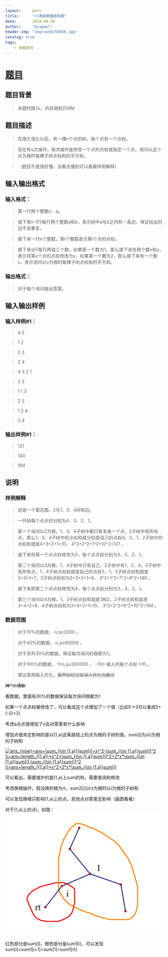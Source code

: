 ```yaml
---
layout:     post
title:      "小清新数据结构题"
date:       2018-08-20
author:     "Dispwnl"
header-img: "img/used/56956.jpg"
catalog: true
tags:
    - 树链剖分
---
```

# [题目](https://www.luogu.org/problemnew/show/P3676)
## 题目背景

>本题时限2s，内存限制256M

## 题目描述
>在很久很久以前，有一棵n个点的树，每个点有一个点权。

>现在有q次操作，每次操作是修改一个点的点权或指定一个点，询问以这个点为根时每棵子树点权和的平方和。

>（题目不是很好懂，没看太懂的可以看看样例解释）

## 输入输出格式
### 输入格式：
>第一行两个整数n、q。

>接下来n-1行每行两个整数a和b，表示树中a与b之间有一条边，保证给出的边不会重复。

>接下来一行n个整数，第i个整数表示第i个点的点权。

>接下来q行每行两或三个数，如果第一个数为1，那么接下来有两个数x和y，表示将第x个点的点权修改为y，如果第一个数为2，那么接下来有一个数x，表示询问以x为根时每棵子树点权和的平方和。

### 输出格式：

>对于每个询问输出答案。

## 输入输出样例
### 输入样例#1：
>4 5

>1 2

>2 3

>2 4

>4 3 2 1

>2 2

>1 1 3

>2 3

>1 2 4

>2 4

### 输出样例#1：
>121

>140

>194

## 说明
### 样例解释
>这是一个菊花图，2与1、3、4间有边。

>一开始每个点点权分别为4、3、2、1。

>第一个询问以2为根，1、3、4子树中都只有本身一个点，2子树中有所有点，那么1、3、4子树中的点权和就分别是自己的点权4、2、1，2子树中的点权和就是4+3+2+1=10， 4^2+2^2+1^2+10^2=121 。

>接下来将第一个点点权修改为3，每个点点权分别为3、3、2、1。

>第二个询问以3为根，1、4子树中只有自己，2子树中有1、2、4，3子树中有所有点，1、4子树点权和就是自己的点权3、1，2子树点权和就是3+3+1=7，3子树点权和为3+3+2+1=9， 3^2+1^2+7^2+9^2=140 。

>接下来把第二个点点权修改为4，每个点点权分别为3、4、2、1。

>第三个询问以4为根，1、3子树点权和就是3和2，2子树点权和就是3+4+2=9，4子树点权和为3+4+2+1=10， 3^2+2^2+9^2+10^2=194 。
### 数据范围

>对于10%的数据， n,q≤2000 。

>对于40%的数据， n,q≤60000 。

>对于另外30%的数据，保证每次询问的根都为1。

>对于100%的数据， 1≤n,q≤200000 ， −10≤ 输入的每个点权 ≤10 。

>建议使用输入优化，~~虽然标程没加读入优化也能过~~

~~神™小清新~~

看数据，里面有30%的数据保证每次询问根都为1

如果一个点点权被修改了，可以看成这个点增加了一个值（比如5->3可以看成5+(-2)=3）

考虑a点点值增加了x会对答案有什么影响

增加点值肯定影响的是以(1,a)这条路径上的点为根的子树的值，sum[i]为以i为根的子树和

<a href="http://www.codecogs.com/eqnedit.php?latex=ans_{now}=ans&plus;\sum_{i\in&space;(1,a)}(sum[i]&plus;x)^2-\sum_{i\in&space;(1,a)}sum[i]^2&space;\\=ans&plus;length_{(1,a)}*x^2&plus;\sum_{i\in&space;(1,a)}sum[i]^2&plus;2*x*\sum_{i\in&space;(1,a)}sum[i]-\sum_{i\in&space;(1,a)}sum[i]^2&space;\\=ans&plus;length_{(1,a)}*x^2&plus;2*x*\sum_{i\in&space;(1,a)}sum[i]" target="_blank"><img src="http://latex.codecogs.com/gif.latex?ans_{now}=ans&plus;\sum_{i\in&space;(1,a)}(sum[i]&plus;x)^2-\sum_{i\in&space;(1,a)}sum[i]^2&space;\\=ans&plus;length_{(1,a)}*x^2&plus;\sum_{i\in&space;(1,a)}sum[i]^2&plus;2*x*\sum_{i\in&space;(1,a)}sum[i]-\sum_{i\in&space;(1,a)}sum[i]^2&space;\\=ans&plus;length_{(1,a)}*x^2&plus;2*x*\sum_{i\in&space;(1,a)}sum[i]" title="ans_{now}=ans+\sum_{i\in (1,a)}(sum[i]+x)^2-\sum_{i\in (1,a)}sum[i]^2 \\=ans+length_{(1,a)}*x^2+\sum_{i\in (1,a)}sum[i]^2+2*x*\sum_{i\in (1,a)}sum[i]-\sum_{i\in (1,a)}sum[i]^2 \\=ans+length_{(1,a)}*x^2+2*x*\sum_{i\in (1,a)}sum[i]" /></a>

可以看出，需要维护的是(1,a)上sum的和，需要查询和修改

考虑换根操作，假设换的根为rt，sum2[i]以rt为根时以i为根的子树和

可以发现换根只影响(1,a)上的点，其他点对答案无影响（画图看看）

对于(1,a)上的点i，如图：
![](/img/study/xiaoqingxin.png)

红色部分是sum[i]，橙色部分是sum1[i]，可以发现sum[i]+sum1[i+1]=sum[1]=sum1[rt]
